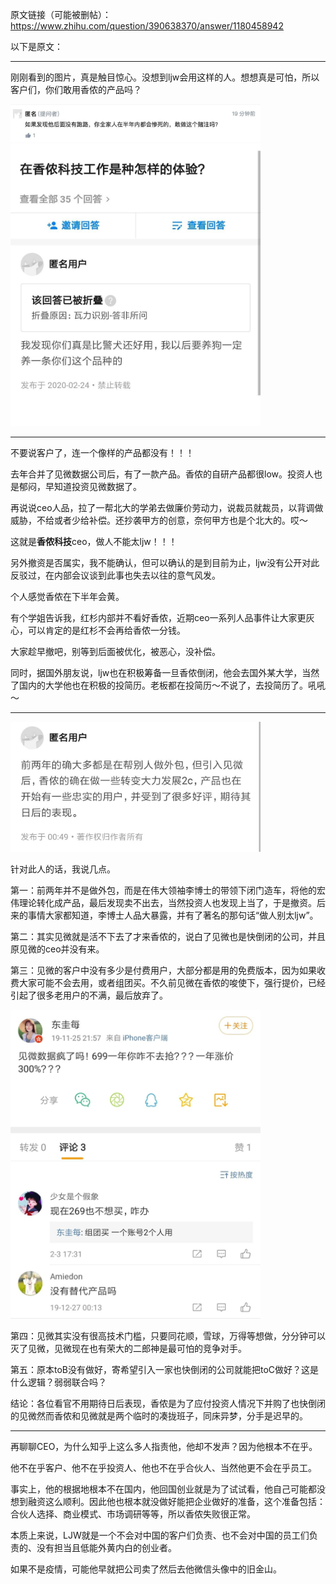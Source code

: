 原文链接（可能被删帖）：https://www.zhihu.com/question/390638370/answer/1180458942

以下是原文：

-----------------



刚刚看到的图片，真是触目惊心。没想到ljw会用这样的人。想想真是可怕，所以客户们，你们敢用香侬的产品吗？

<img src="v2-fa873ac7a857e6b0dd276b7741d3ed58_r.jpg" width=400 />

  

<img src="v2-0a2889df9e33e8657fcc9f97539e131f_r.jpg" width=400 />

  

* * *

不要说客户了，连一个像样的产品都没有！！！

去年合并了见微数据公司后，有了一款产品。香侬的自研产品都很low。投资人也是郁闷，早知道投资见微数据了。

再说说ceo人品，拉了一帮北大的学弟去做廉价劳动力，说裁员就裁员，以背调做威胁，不给或者少给补偿。还抄袭甲方的创意，奈何甲方也是个北大的。哎～

这就是**香侬科技**ceo，做人不能太ljw！！！

另外撤资是否属实，我不能确认，但可以确认的是到目前为止，ljw没有公开对此反驳过，在内部会议谈到此事也失去以往的意气风发。

个人感觉香侬在下半年会黄。

有个学姐告诉我，红杉内部并不看好香侬，近期ceo一系列人品事件让大家更灰心，可以肯定的是红杉不会再给香侬一分钱。

大家趁早撤吧，别等到后面被优化，被恶心，没补偿。

同时，据国外朋友说，ljw也在积极筹备一旦香侬倒闭，他会去国外某大学，当然了国内的大学他也在积极的投简历。老板都在投简历～不说了，去投简历了。吼吼～

* * *

  

<img src="v2-ab49bb5a5ae0d24a5ae4b10b043d57b7_r.jpg" width=400 />

  

针对此人的话，我说几点。

第一：前两年并不是做外包，而是在伟大领袖李博士的带领下闭门造车，将他的宏伟理论转化成产品，最后发现卖不出去，当然投资人也发现上当了，于是撤资。后来的事情大家都知道，李博士人品大暴露，并有了著名的那句话“做人别太ljw”。

第二：其实见微就是活不下去了才来香侬的，说白了见微也是快倒闭的公司，并且原见微的ceo并没有来。

第三：见微的客户中没有多少是付费用户，大部分都是用的免费版本，因为如果收费大家可能不会去用，或者组团买。不久前见微在香侬的唆使下，强行提价，已经引起了很多老用户的不满，最后放弃了。

<img src="v2-1be1f6e7fa329cfd72baeb60472bba98_r.jpg" width=400 />

  

第四：见微其实没有很高技术门槛，只要同花顺，雪球，万得等想做，分分钟可以灭了见微，见微现在也有荣大的二郎神是最可怕的竞争对手。

第五：原本toB没有做好，寄希望引入一家也快倒闭的公司就能把toC做好？这是什么逻辑？弱弱联合吗？

结论：各位看官不用期待日后表现，香侬是为了应付投资人情况下并购了也快倒闭的见微然而香侬和见微就是两个临时的凑拢班子，同床异梦，分手是迟早的。

  

* * *

再聊聊CEO，为什么知乎上这么多人指责他，他却不发声？因为他根本不在乎。

他不在乎客户、他不在乎投资人、他也不在乎合伙人、当然他更不会在乎员工。

事实上，他的根据地根本不在国内，他回国创业就是为了试试看，他自己可能都没想到融资这么顺利。因此他也根本就没做好能把企业做好的准备，这个准备包括：合伙人选择、商业模式、市场调研等等，所以香侬失败很正常。

本质上来说，LJW就是一个不会对中国的客户们负责、也不会对中国的员工们负责的、没有担当且低能外黄内白的创业者。

如果不是疫情，可能他早就把公司卖了然后去他微信头像中的旧金山。
